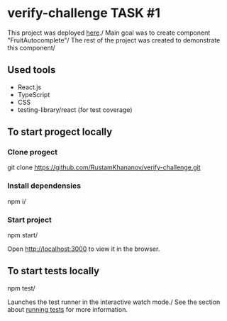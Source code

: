 # verify-challenge TASK #1

This project was deployed [here](https://rustamkhananov.github.io/verify-challenge/)./
Main goal was to create component "FruitAutocomplete"/
The rest of the project was created to demonstrate this component/


## Used tools
- React.js
- TypeScript
- CSS
- testing-library/react (for test coverage)

## To start progect locally

### Clone progect
git clone https://github.com/RustamKhananov/verify-challenge.git

### Install dependensies
npm i/

### Start project
npm start/

Open [http://localhost:3000](http://localhost:3000) to view it in the browser.

## To start tests locally
npm test/

Launches the test runner in the interactive watch mode./
See the section about [running tests](https://facebook.github.io/create-react-app/docs/running-tests) for more information.

